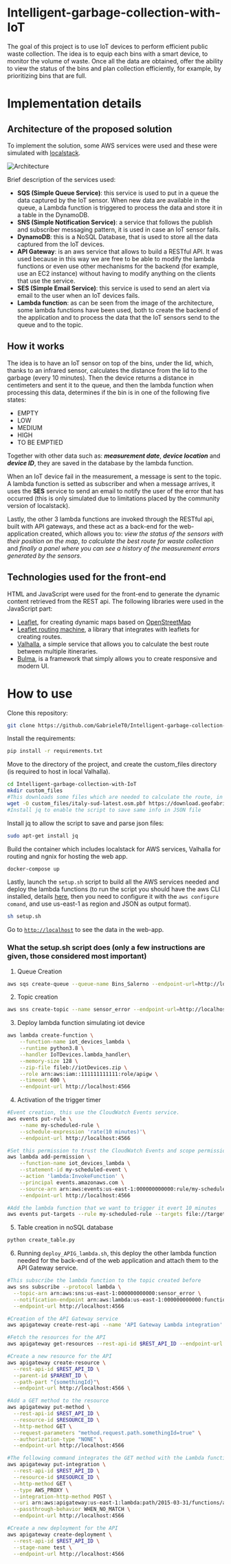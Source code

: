 # Intelligent-garbage-collection-with-IoT
The goal of this project is to use IoT devices to perform efficient public waste collection. The idea is to equip each bins with a smart device, to monitor the volume of waste. Once all the data are obtained, offer the ability to view the status of the bins and plan collection efficiently, for example, by prioritizing bins that are full.
# Implementation details
## Architecture of the proposed solution
To implement the solution, some AWS services were used and these were simulated with [localstack](https://docs.localstack.cloud/getting-started/quickstart/).

![Architecture](src/web_app/img/architecture.png)

Brief description of the services used:
- **SQS (Simple Queue Service)**: this service is used to put in a queue the data captured by the IoT sensor. When new data are available in the queue, a Lambda function is triggered to process the data and store it in a table in the DynamoDB.
- **SNS (Simple Notification Service)**: a service that follows the publish and subscriber messaging pattern, it is used in case an IoT sensor fails. 
- **DynamoDB**: this is a NoSQL Database, that is used to store all the data captured from the IoT devices.
- **API Gateway**: is an aws service that allows to build a RESTful API. It was used because in this way we are free to be able to modify the lambda functions or even use other mechanisms for the backend (for example, use an EC2 instance) without having to modify anything on the clients that use the service.
- **SES (Simple Email Service)**: this service is used to send an alert via email to the user when an IoT devices fails.  
- **Lambda function**: as can be seen from the image of the architecture, some lambda functions have been used, both to create the backend of the application and to process the data that the IoT sensors send to the queue and to the topic.

## How it works
The idea is to have an IoT sensor on top of the bins, under the lid, which, thanks to an infrared sensor, calculates the distance from the lid to the garbage (every 10 minutes). Then the device returns a distance in centimeters and sent it to the queue, and then the lambda function when processing this data, determines if the bin is in one of the following five states: 
- EMPTY
- LOW 
- MEDIUM
- HIGH 
- TO BE EMPTIED 

Together with other data such as: ***measurement date***, ***device location*** and ***device ID***, they are saved in the database by the lambda function.

When an IoT device fail in the measurement, a message is sent to the topic. A lambda function is setted as subscriber and when a message arrives, it uses the **SES** service to send an email to notify the user of the error that has occurred (this is only simulated due to limitations placed by the community version of localstack).

Lastly, the other 3 lambda functions are invoked through the RESTful api, built with API gateways, and these act as a back-end for the web-application created, which allows you to: *view the status of the sensors with their position on the map*, *to calculate the best route for waste collection* and *finally a panel where you can see a history of the measurement errors generated by the sensors*.

## Technologies used for the front-end
HTML and JavaScript were used for the front-end to generate the dynamic content retrieved from the REST api. The following libraries were used in the JavaScript part:
- [Leaflet](https://leafletjs.com/), for creating dynamic maps based on [OpenStreetMap](https://www.openstreetmap.org/)
- [Leaflet routing machine](http://www.liedman.net/leaflet-routing-machine/tutorials/), a library that integrates with leaflets for creating routes.
- [Valhalla](https://valhalla.github.io/valhalla/), a simple service that allows you to calculate the best route between multiple itineraries.
- [Bulma](https://bulma.io/), is a framework that simply allows you to create responsive and modern UI.

# How to use
Clone this repository:
```sh
git clone https://github.com/GabrieleT0/Intelligent-garbage-collection-with-IoT.git
```
Install the requirements:
```sh
pip install -r requirements.txt
```
Move to the directory of the project, and create the custom_files directory (is required to host in local Valhalla).
```sh
cd Intelligent-garbage-collection-with-IoT
mkdir custom_files
#This downloads some files which are needed to calculate the route, in particular, we only download data relating to southern Italy.
wget -O custom_files/italy-sud-latest.osm.pbf https://download.geofabrik.de/europe/italy/sud-latest.osm.pbf
#Install jq to enable the script to save same info in JSON file
```
Install jq to allow the script to save and parse json files:
```sh
sudo apt-get install jq
```
Build the container which includes localstack for AWS services, Valhalla for routing and ngnix for hosting the web app.
```sh
docker-compose up
```
Lastly, launch the ```setup.sh``` script to build all the AWS services needed and deploy the lambda functions (to run the script you should have the aws CLI installed, details [here](https://docs.aws.amazon.com/cli/latest/userguide/getting-started-install.html), then you need to configure it with the `aws configure comand`, and use us-east-1 as region and JSON as output format).
```sh
sh setup.sh
```
Go to [```http://localhost```](http://localhost) to see the data in the web-app.

### What the setup.sh script does (only a few instructions are given, those considered most important)
1. Queue Creation
```sh
aws sqs create-queue --queue-name Bins_Salerno --endpoint-url=http://localhost:4566
```
2. Topic creation
```sh
aws sns create-topic --name sensor_error --endpoint-url=http://localhost:4566
```

3. Deploy lambda function simulating iot device
```sh
aws lambda create-function \
    --function-name iot_devices_lambda \
    --runtime python3.8 \
    --handler IoTDevices.lambda_handler\
    --memory-size 128 \
    --zip-file fileb://iotDevices.zip \
    --role arn:aws:iam::111111111111:role/apigw \
    --timeout 600 \
    --endpoint-url http://localhost:4566
```

4. Activation of the trigger timer
```sh
#Event creation, this use the CloudWatch Events service.
aws events put-rule \
    --name my-scheduled-rule \
    --schedule-expression 'rate(10 minutes)'\
    --endpoint-url http://localhost:4566 

#Set this permission to trust the CloudWatch Events and scope permissions to the rule with the specified Amazon Resource
aws lambda add-permission \
    --function-name iot_devices_lambda \
    --statement-id my-scheduled-event \
    --action 'lambda:InvokeFunction' \
    --principal events.amazonaws.com \
    --source-arn arn:aws:events:us-east-1:000000000000:rule/my-scheduled-rule\
    --endpoint-url http://localhost:4566 

#Add the lambda function that we want to trigger it evert 10 minutes
aws events put-targets --rule my-scheduled-rule --targets file://targets.json --endpoint-url http://localhost:4566

```

5. Table creation in noSQL database

```sh
python create_table.py
```

6. Running `deploy_APIG_lambda.sh`, this deploy the other lambda function needed for the back-end of the web application and attach them to the API Gateway service.

```sh
#This subscribe the lambda function to the topic created before
aws sns subscribe --protocol lambda \
  --topic-arn arn:aws:sns:us-east-1:000000000000:sensor_error \
  --notification-endpoint arn:aws:lambda:us-east-1:000000000000:function:apigw-lambda3 \
  --endpoint-url http://localhost:4566

#Creation of the API Gateway service
aws apigateway create-rest-api --name 'API Gateway Lambda integration' --endpoint-url http://localhost:4566

#Fetch the resources for the API
aws apigateway get-resources --rest-api-id $REST_API_ID --endpoint-url http://localhost:4566

#Create a new resource for the API
aws apigateway create-resource \
  --rest-api-id $REST_API_ID \
  --parent-id $PARENT_ID \
  --path-part "{somethingId}"\
  --endpoint-url http://localhost:4566 \

#Add a GET method to the resource
aws apigateway put-method \
  --rest-api-id $REST_API_ID \
  --resource-id $RESOURCE_ID \
  --http-method GET \
  --request-parameters "method.request.path.somethingId=true" \
  --authorization-type "NONE" \
  --endpoint-url http://localhost:4566 

#The following command integrates the GET method with the Lambda function 
aws apigateway put-integration \
  --rest-api-id $REST_API_ID \
  --resource-id $RESOURCE_ID \
  --http-method GET \
  --type AWS_PROXY \
  --integration-http-method POST \
  --uri arn:aws:apigateway:us-east-1:lambda:path/2015-03-31/functions/arn:aws:lambda:us-east-1:000000000000:function:apigw-lambda/invocations \
  --passthrough-behavior WHEN_NO_MATCH \
  --endpoint-url http://localhost:4566

#Create a new deployment for the API 
aws apigateway create-deployment \
  --rest-api-id $REST_API_ID \
  --stage-name test \
  --endpoint-url http://localhost:4566
```

